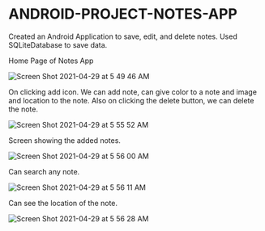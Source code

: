 # ANDROID-PROJECT-NOTES-APP

Created an Android Application to save, edit, and delete notes. 
Used SQLiteDatabase to save data.


Home Page of Notes App



![Screen Shot 2021-04-29 at 5 49 46 AM](https://user-images.githubusercontent.com/33275787/116540775-990ac200-a8b8-11eb-98f3-c28550b02581.png)


On clicking add icon. We can add note, can give color to a note and image and location to the note. Also on clicking the delete button, we can delete the note.



![Screen Shot 2021-04-29 at 5 55 52 AM](https://user-images.githubusercontent.com/33275787/116541185-251ce980-a8b9-11eb-9368-f79ec105f530.png)




Screen showing the added notes.




![Screen Shot 2021-04-29 at 5 56 00 AM](https://user-images.githubusercontent.com/33275787/116541186-251ce980-a8b9-11eb-86f5-007d8b142c6e.png)

Can search any note.





![Screen Shot 2021-04-29 at 5 56 11 AM](https://user-images.githubusercontent.com/33275787/116541187-251ce980-a8b9-11eb-86eb-cb9eb37452d7.png)





Can see the location of the note.




![Screen Shot 2021-04-29 at 5 56 28 AM](https://user-images.githubusercontent.com/33275787/116541188-25b58000-a8b9-11eb-806f-aa9575aeb83c.png)
